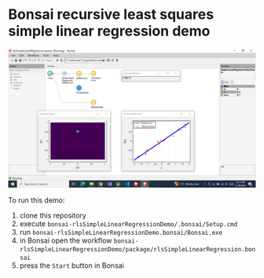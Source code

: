 # Bonsai recursive least squares simple linear regression demo

![workflow](figures/workflow.png)

To run this demo:

1. clone this repository
2. execute `bonsai-rlsSimpleLinearRegressionDemo/.bonsai/Setup.cmd`
3. run `bonsai-rlsSimpleLinearRegressionDemo.bonsai/Bonsai.exe`
4. in Bonsai open the workflow `bonsai-rlsSimpleLinearRegressionDemo/package/rlsSimpleLinearRegression.bonsai`
5. press the `Start` button in Bonsai
